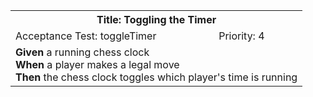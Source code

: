 <table><tr><th colspan=3>Title: Toggling the Timer</th></tr>
<tr><td>Acceptance Test: toggleTimer</td><td>Priority: 4</td><td></td></tr>
<tr><td colspan=3><b>Given</b> a running chess clock<br><b>When</b> a player makes a legal move<br><b>Then</b> the chess clock toggles which player's time is running</tr></td></table>
